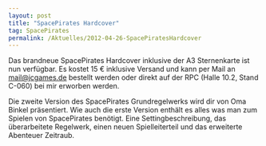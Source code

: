 ```yaml
---
layout: post
title: "SpacePirates Hardcover"
tag: SpacePirates
permalink: /Aktuelles/2012-04-26-SpacePiratesHardcover
---
```


Das brandneue SpacePirates Hardcover inklusive der A3 Sternenkarte ist nun verfügbar. Es kostet 15 &euro; inklusive Versand und kann per Mail an [mail@jcgames.de](mail@jcgames.de) bestellt werden oder direkt auf der RPC (Halle 10.2, Stand C-060) bei mir erworben werden.

Die zweite Version des SpacePirates Grundregelwerks wird dir von Oma Binkel präsentiert. Wie auch die erste Version enthält es alles was man zum Spielen von SpacePirates benötigt. Eine Settingbeschreibung, das überarbeitete Regelwerk, einen neuen Spielleiterteil und das erweiterte Abenteuer Zeitraub.
